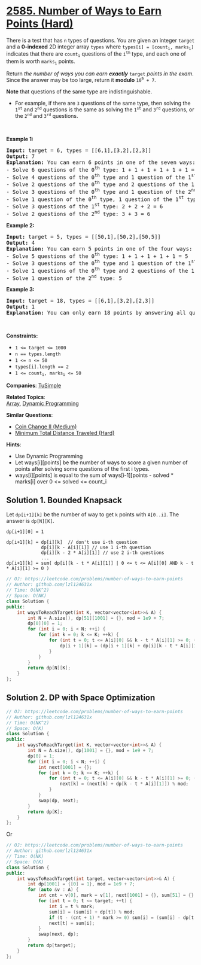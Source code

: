 # [2585. Number of Ways to Earn Points (Hard)](https://leetcode.com/problems/number-of-ways-to-earn-points)

<p>There is a test that has <code>n</code> types of questions. You are given an integer <code>target</code> and a <strong>0-indexed</strong> 2D integer array <code>types</code> where <code>types[i] = [count<sub>i</sub>, marks<sub>i</sub>]</code> indicates that there are <code>count<sub>i</sub></code> questions of the <code>i<sup>th</sup></code> type, and each one of them is worth <code>marks<sub>i</sub></code> points.</p>

<ul>
</ul>

<p>Return <em>the number of ways you can earn <strong>exactly</strong> </em><code>target</code><em> points in the exam</em>. Since the answer may be too large, return it <strong>modulo</strong> <code>10<sup>9</sup> + 7</code>.</p>

<p><strong>Note</strong> that questions of the same type are indistinguishable.</p>

<ul>
	<li>For example, if there are <code>3</code> questions of the same type, then solving the <code>1<sup>st</sup></code> and <code>2<sup>nd</sup></code> questions is the same as solving the <code>1<sup>st</sup></code> and <code>3<sup>rd</sup></code> questions, or the <code>2<sup>nd</sup></code> and <code>3<sup>rd</sup></code> questions.</li>
</ul>

<p>&nbsp;</p>
<p><strong class="example">Example 1:</strong></p>

<pre>
<strong>Input:</strong> target = 6, types = [[6,1],[3,2],[2,3]]
<strong>Output:</strong> 7
<strong>Explanation:</strong> You can earn 6 points in one of the seven ways:
- Solve 6 questions of the 0<sup>th</sup> type: 1 + 1 + 1 + 1 + 1 + 1 = 6
- Solve 4 questions of the 0<sup>th</sup> type and 1 question of the 1<sup>st</sup> type: 1 + 1 + 1 + 1 + 2 = 6
- Solve 2 questions of the 0<sup>th</sup> type and 2 questions of the 1<sup>st</sup> type: 1 + 1 + 2 + 2 = 6
- Solve 3 questions of the 0<sup>th</sup> type and 1 question of the 2<sup>nd</sup> type: 1 + 1 + 1 + 3 = 6
- Solve 1 question of the 0<sup>th</sup> type, 1 question of the 1<sup>st</sup> type and 1 question of the 2<sup>nd</sup> type: 1 + 2 + 3 = 6
- Solve 3 questions of the 1<sup>st</sup> type: 2 + 2 + 2 = 6
- Solve 2 questions of the 2<sup>nd</sup> type: 3 + 3 = 6
</pre>

<p><strong class="example">Example 2:</strong></p>

<pre>
<strong>Input:</strong> target = 5, types = [[50,1],[50,2],[50,5]]
<strong>Output:</strong> 4
<strong>Explanation:</strong> You can earn 5 points in one of the four ways:
- Solve 5 questions of the 0<sup>th</sup> type: 1 + 1 + 1 + 1 + 1 = 5
- Solve 3 questions of the 0<sup>th</sup> type and 1 question of the 1<sup>st</sup> type: 1 + 1 + 1 + 2 = 5
- Solve 1 questions of the 0<sup>th</sup> type and 2 questions of the 1<sup>st</sup> type: 1 + 2 + 2 = 5
- Solve 1 question of the 2<sup>nd</sup> type: 5
</pre>

<p><strong class="example">Example 3:</strong></p>

<pre>
<strong>Input:</strong> target = 18, types = [[6,1],[3,2],[2,3]]
<strong>Output:</strong> 1
<strong>Explanation:</strong> You can only earn 18 points by answering all questions.
</pre>

<p>&nbsp;</p>
<p><strong>Constraints:</strong></p>

<ul>
	<li><code>1 &lt;= target &lt;= 1000</code></li>
	<li><code>n == types.length</code></li>
	<li><code>1 &lt;= n &lt;= 50</code></li>
	<li><code>types[i].length == 2</code></li>
	<li><code>1 &lt;= count<sub>i</sub>, marks<sub>i</sub> &lt;= 50</code></li>
</ul>


**Companies**:
[TuSimple](https://leetcode.com/company/tusimple)

**Related Topics**:  
[Array](https://leetcode.com/tag/array), [Dynamic Programming](https://leetcode.com/tag/dynamic-programming)

**Similar Questions**:
* [Coin Change II (Medium)](https://leetcode.com/problems/coin-change-ii)
* [Minimum Total Distance Traveled (Hard)](https://leetcode.com/problems/minimum-total-distance-traveled)

**Hints**:
* Use Dynamic Programming
* Let ways[i][points] be the number of ways to score a given number of points after solving some questions of the first i types.
* ways[i][points] is equal to the sum of ways[i-1][points - solved * marks[i] over 0 <= solved <= count_i

## Solution 1. Bounded Knapsack

Let `dp[i+1][k]` be the number of way to get `k` points with `A[0..i]`. The answer is `dp[N][K]`.

```
dp[i+1][0] = 1

dp[i+1][k] = dp[i][k]  // don't use i-th question
             dp[i][k - A[i][1]] // use 1 i-th question
             dp[i][k - 2 * A[i][1]] // use 2 i-th questions
             ...
dp[i+1][k] = sum( dp[i][k - t * A[i][1]] | 0 <= t <= A[i][0] AND k - t * A[i][1] >= 0 )
```

```cpp
// OJ: https://leetcode.com/problems/number-of-ways-to-earn-points
// Author: github.com/lzl124631x
// Time: O(NK^2)
// Space: O(NK)
class Solution {
public:
    int waysToReachTarget(int K, vector<vector<int>>& A) {
        int N = A.size(), dp[51][1001] = {}, mod = 1e9 + 7;
        dp[0][0] = 1;
        for (int i = 0; i < N; ++i) {
            for (int k = 0; k <= K; ++k) {
                for (int t = 0; t <= A[i][0] && k - t * A[i][1] >= 0; ++t) {
                    dp[i + 1][k] = (dp[i + 1][k] + dp[i][k - t * A[i][1]]) % mod;
                }
            }
        }
        return dp[N][K];
    }
};
```

## Solution 2. DP with Space Optimization

```cpp
// OJ: https://leetcode.com/problems/number-of-ways-to-earn-points
// Author: github.com/lzl124631x
// Time: O(NK^2)
// Space: O(K)
class Solution {
public:
    int waysToReachTarget(int K, vector<vector<int>>& A) {
        int N = A.size(), dp[1001] = {}, mod = 1e9 + 7;
        dp[0] = 1;
        for (int i = 0; i < N; ++i) {
            int next[1001] = {};
            for (int k = 0; k <= K; ++k) {
                for (int t = 0; t <= A[i][0] && k - t * A[i][1] >= 0; ++t) {
                    next[k] = (next[k] + dp[k - t * A[i][1]]) % mod;
                }
            }
            swap(dp, next);
        }
        return dp[K];
    }
};
```

Or

```cpp
// OJ: https://leetcode.com/problems/number-of-ways-to-earn-points
// Author: github.com/lzl124631x
// Time: O(NK)
// Space: O(K)
class Solution {
public:
    int waysToReachTarget(int target, vector<vector<int>>& A) {
        int dp[1001] = {[0] = 1}, mod = 1e9 + 7;
        for (auto &v : A) {
            int cnt = v[0], mark = v[1], next[1001] = {}, sum[51] = {};
            for (int t = 0; t <= target; ++t) {
                int i = t % mark;
                sum[i] = (sum[i] + dp[t]) % mod;
                if (t - (cnt + 1) * mark >= 0) sum[i] = (sum[i] - dp[t - (cnt + 1) * mark] + mod) % mod;
                next[t] = sum[i];
            }
            swap(next, dp);
        }
        return dp[target];
    }
};
```